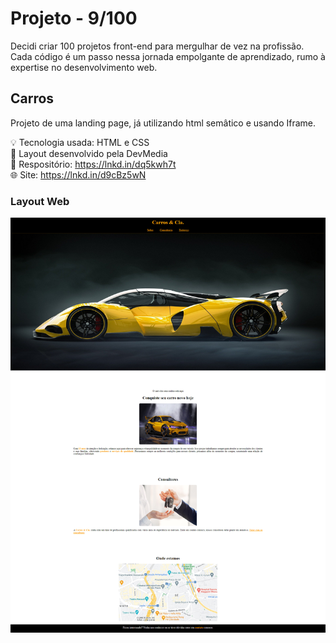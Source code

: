 # Projeto - 9/100

Decidi criar 100 projetos front-end para mergulhar de vez na profissão. Cada código é um passo nessa jornada empolgante de aprendizado, rumo à expertise no desenvolvimento web.

## Carros

Projeto de uma landing page, já utilizando html semâtico e usando Iframe.

💡 Tecnologia usada: HTML e CSS <br>
📑 Layout desenvolvido pela DevMedia <br>
📂 Respositório: https://lnkd.in/dq5kwh7t <br>
🌐 Site: https://lnkd.in/d9cBz5wN <br>

### Layout Web
![WEB](https://github.com/diego105xz/RepositorioImg/blob/main/carrosWeb.jpg)

